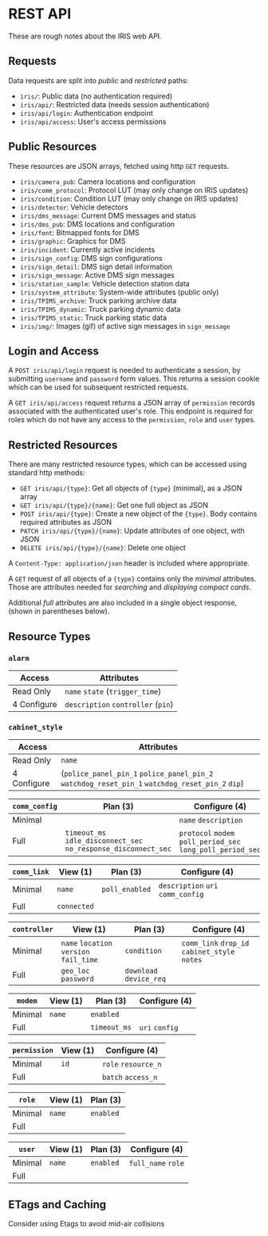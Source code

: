 # REST API

These are rough notes about the IRIS web API.

## Requests

Data requests are split into *public* and *restricted* paths:

- `iris/`: Public data (no authentication required)
- `iris/api/`: Restricted data (needs session authentication)
- `iris/api/login`: Authentication endpoint
- `iris/api/access`: User's access permissions

## Public Resources

These resources are JSON arrays, fetched using http `GET` requests.

- `iris/camera_pub`: Camera locations and configuration
- `iris/comm_protocol`: Protocol LUT (may only change on IRIS updates)
- `iris/condition`: Condition LUT (may only change on IRIS updates)
- `iris/detector`: Vehicle detectors
- `iris/dms_message`: Current DMS messages and status
- `iris/dms_pub`: DMS locations and configuration
- `iris/font`: Bitmapped fonts for DMS
- `iris/graphic`: Graphics for DMS
- `iris/incident`: Currently active incidents
- `iris/sign_config`: DMS sign configurations
- `iris/sign_detail`: DMS sign detail information
- `iris/sign_message`: Active DMS sign messages
- `iris/station_sample`: Vehicle detection station data
- `iris/system_attribute`: System-wide attributes (public only)
- `iris/TPIMS_archive`: Truck parking archive data
- `iris/TPIMS_dynamic`: Truck parking dynamic data
- `iris/TPIMS_static`: Truck parking static data
- `iris/img/`: Images (gif) of active sign messages in `sign_message`

## Login and Access

A `POST iris/api/login` request is needed to authenticate a session, by
submitting `username` and `password` form values.  This returns a session cookie
which can be used for subsequent restricted requests.

A `GET iris/api/access` request returns a JSON array of `permission` records
associated with the authenticated user's role.  This endpoint is required for
roles which do not have any access to the `permission`, `role` and `user` types.

## Restricted Resources

There are many restricted resource types, which can be accessed using standard
http methods:

- `GET iris/api/{type}`: Get all objects of `{type}` (minimal), as a JSON array
- `GET iris/api/{type}/{name}`: Get one full object as JSON
- `POST iris/api/{type}`: Create a new object of the `{type}`.  Body contains
                          required attributes as JSON
- `PATCH iris/api/{type}/{name}`: Update attributes of one object, with JSON
- `DELETE iris/api/{type}/{name}`: Delete one object

A `Content-Type: application/json` header is included where appropriate.

A `GET` request of all objects of a `{type}` contains only the *minimal*
attributes.  Those are attributes needed for *searching* and *displaying
compact cards*.

Additional *full* attributes are also included in a single object response,
(shown in parentheses below).

## Resource Types

### `alarm`
| Access      | Attributes                         |
|-------------|------------------------------------|
| Read Only   | `name` `state` (`trigger_time`)    |
| 4 Configure | `description` `controller` (`pin`) |

### `cabinet_style`
| Access      | Attributes |
|-------------|------------|
| Read Only   | `name`     |
| 4 Configure | (`police_panel_pin_1` `police_panel_pin_2` `watchdog_reset_pin_1` `watchdog_reset_pin_2` `dip`) |

| `comm_config` | Plan (3) | Configure (4)        |
|---------------|----------|----------------------|
| Minimal       |          | `name` `description` |
| Full          | `timeout_ms` `idle_disconnect_sec` `no_response_disconnect_sec` | `protocol` `modem` `poll_period_sec` `long_poll_period_sec` |

| `comm_link` | View (1)    | Plan (3)       | Configure (4) |
|-------------|-------------|----------------|---------------|
| Minimal     | `name`      | `poll_enabled` | `description` `uri` `comm_config` |
| Full        | `connected` |                |               |

| `controller` | View (1)                                | Plan (3)     | Configure (4) |
|--------------|-----------------------------------------|--------------|---------------|
| Minimal      | `name` `location` `version` `fail_time` | `condition`  | `comm_link` `drop_id` `cabinet_style` `notes` |
| Full         | `geo_loc` `password`                    | `download` `device_req` |    |

| `modem` | View (1) | Plan (3)     | Configure (4)  |
|---------|----------|--------------|----------------|
| Minimal | `name`   | `enabled`    |                |
| Full    |          | `timeout_ms` | `uri` `config` |

| `permission` | View (1) | Configure (4)       |
|--------------|----------|---------------------|
| Minimal      | `id`     | `role` `resource_n` |
| Full         |          | `batch` `access_n`  |

| `role`  | View (1) | Plan (3)  |
|---------|----------|-----------|
| Minimal | `name`   | `enabled` |
| Full    |          |           |

| `user`  | View (1) | Plan (3)  | Configure (4)      |
|---------|----------|-----------|--------------------|
| Minimal | `name`   | `enabled` | `full_name` `role` |
| Full    |          |           |                    |

## ETags and Caching

Consider using Etags to avoid mid-air collisions

